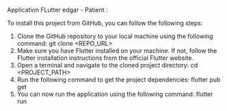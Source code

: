 Application FLutter edgar - Patient : 

To install this project from GitHub, you can follow the following steps:

  1. Clone the GitHub repository to your local machine using the following command:
      git clone <REPO_URL>
  2. Make sure you have Flutter installed on your machine. If not, follow the Flutter installation instructions from the official Flutter website.
  3. Open a terminal and navigate to the cloned project directory:
     cd <PROJECT_PATH>
  4. Run the following command to get the project dependencies:
     flutter pub get
  5. You can now run the application using the following command:
     flutter run
